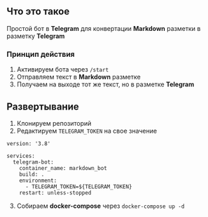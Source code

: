 ## Что это такое

Простой бот в **Telegram** для конвертации **Markdown** разметки в разметку **Telegram**

### Принцип действия

1. Активируем бота через ```/start```
2. Отправляем текст в **Markdown** разметке
3. Получаем на выходе тот же текст, но в разметке **Telegram**


## Развертывание

1. Клонируем репозиторий
2. Редактируем ``TELEGRAM_TOKEN`` на свое значение
```
version: '3.8'

services:
  telegram-bot:
    container_name: markdown_bot
    build: .
    environment:
      - TELEGRAM_TOKEN=${TELEGRAM_TOKEN}
    restart: unless-stopped   
```
3. Собираем **docker-compose** через ``docker-compose up -d``